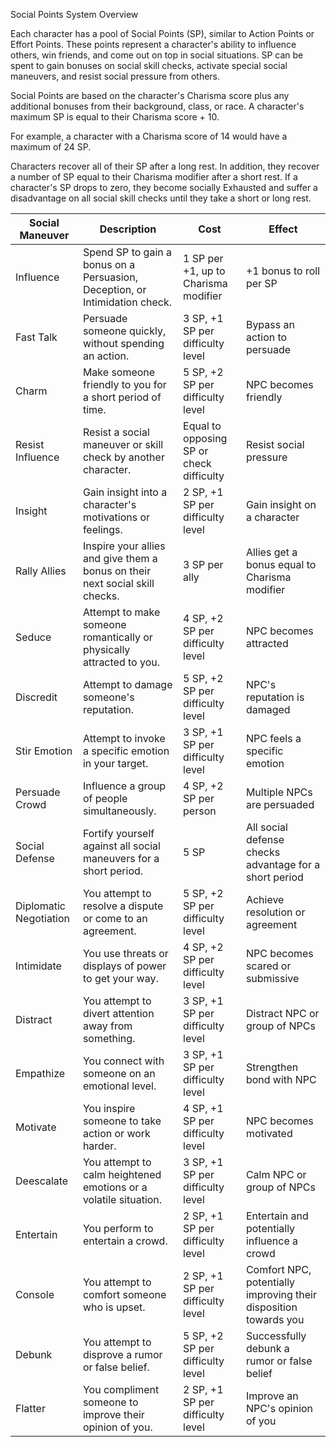 Social Points System Overview

Each character has a pool of Social Points (SP), similar to Action Points or Effort Points. These points represent a character's ability to influence others, win friends, and come out on top in social situations. SP can be spent to gain bonuses on social skill checks, activate special social maneuvers, and resist social pressure from others.

Social Points are based on the character's Charisma score plus any additional bonuses from their background, class, or race. A character's maximum SP is equal to their Charisma score + 10.

For example, a character with a Charisma score of 14 would have a maximum of 24 SP.

Characters recover all of their SP after a long rest. In addition, they recover a number of SP equal to their Charisma modifier after a short rest. If a character's SP drops to zero, they become socially Exhausted and suffer a disadvantage on all social skill checks until they take a short or long rest.

| Social Maneuver | Description | Cost | Effect |
|-----------------|-------------|------|--------|
| Influence | Spend SP to gain a bonus on a Persuasion, Deception, or Intimidation check. | 1 SP per +1, up to Charisma modifier | +1 bonus to roll per SP |
| Fast Talk | Persuade someone quickly, without spending an action. | 3 SP, +1 SP per difficulty level | Bypass an action to persuade |
| Charm | Make someone friendly to you for a short period of time. | 5 SP, +2 SP per difficulty level | NPC becomes friendly |
| Resist Influence | Resist a social maneuver or skill check by another character. | Equal to opposing SP or check difficulty | Resist social pressure |
| Insight | Gain insight into a character's motivations or feelings. | 2 SP, +1 SP per difficulty level | Gain insight on a character |
| Rally Allies | Inspire your allies and give them a bonus on their next social skill checks. | 3 SP per ally | Allies get a bonus equal to Charisma modifier |
| Seduce | Attempt to make someone romantically or physically attracted to you. | 4 SP, +2 SP per difficulty level | NPC becomes attracted |
| Discredit | Attempt to damage someone's reputation. | 5 SP, +2 SP per difficulty level | NPC's reputation is damaged |
| Stir Emotion | Attempt to invoke a specific emotion in your target. | 3 SP, +1 SP per difficulty level | NPC feels a specific emotion |
| Persuade Crowd | Influence a group of people simultaneously. | 4 SP, +2 SP per person | Multiple NPCs are persuaded |
| Social Defense | Fortify yourself against all social maneuvers for a short period. | 5 SP | All social defense checks advantage for a short period |
| Diplomatic Negotiation | You attempt to resolve a dispute or come to an agreement. | 5 SP, +2 SP per difficulty level | Achieve resolution or agreement |
| Intimidate | You use threats or displays of power to get your way. | 4 SP, +2 SP per difficulty level | NPC becomes scared or submissive |
| Distract | You attempt to divert attention away from something. | 3 SP, +1 SP per difficulty level | Distract NPC or group of NPCs |
| Empathize | You connect with someone on an emotional level. | 3 SP, +1 SP per difficulty level | Strengthen bond with NPC |
| Motivate | You inspire someone to take action or work harder. | 4 SP, +1 SP per difficulty level | NPC becomes motivated |
| Deescalate | You attempt to calm heightened emotions or a volatile situation. | 3 SP, +1 SP per difficulty level | Calm NPC or group of NPCs |
| Entertain | You perform to entertain a crowd. | 2 SP, +1 SP per difficulty level | Entertain and potentially influence a crowd |
| Console | You attempt to comfort someone who is upset. | 2 SP, +1 SP per difficulty level | Comfort NPC, potentially improving their disposition towards you |
| Debunk | You attempt to disprove a rumor or false belief. | 5 SP, +2 SP per difficulty level | Successfully debunk a rumor or false belief |
| Flatter | You compliment someone to improve their opinion of you. | 2 SP, +1 SP per difficulty level | Improve an NPC's opinion of you |